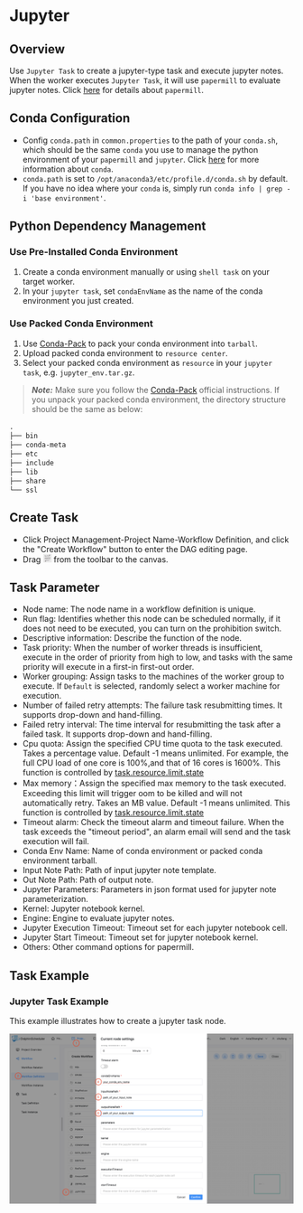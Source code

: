 # Jupyter

## Overview

Use `Jupyter Task` to create a jupyter-type task and execute jupyter notes. When the worker executes `Jupyter Task`,
it will use `papermill` to evaluate jupyter notes. Click [here](https://papermill.readthedocs.io/en/latest/) for details about `papermill`.

## Conda Configuration
 
- Config `conda.path` in `common.properties` to the path of your `conda.sh`, which should be the same `conda` you use to manage the python environment of your `papermill` and `jupyter`.
Click [here](https://docs.conda.io/en/latest/) for more information about `conda`.
- `conda.path` is set to `/opt/anaconda3/etc/profile.d/conda.sh` by default. If you have no idea where your `conda` is, simply run `conda info | grep -i 'base environment'`.

## Python Dependency Management

### Use Pre-Installed Conda Environment

1. Create a conda environment manually or using `shell task` on your target worker.
2. In your `jupyter task`, set `condaEnvName` as the name of the conda environment you just created. 

### Use Packed Conda Environment

1. Use [Conda-Pack](https://conda.github.io/conda-pack/) to pack your conda environment into `tarball`.
2. Upload packed conda environment to `resource center`.
3. Select your packed conda environment as `resource` in your `jupyter task`, e.g. `jupyter_env.tar.gz`.

> **_Note:_** Make sure you follow the [Conda-Pack](https://conda.github.io/conda-pack/) official instructions. 
> If you unpack your packed conda environment, the directory structure should be the same as below:

```
.
├── bin
├── conda-meta
├── etc
├── include
├── lib
├── share
└── ssl
```   

## Create Task

- Click Project Management-Project Name-Workflow Definition, and click the "Create Workflow" button to enter the DAG editing page.
- Drag <img src="../../../../img/tasks/icons/jupyter.png" width="15"/> from the toolbar to the canvas.

## Task Parameter

- Node name: The node name in a workflow definition is unique.
- Run flag: Identifies whether this node can be scheduled normally, if it does not need to be executed, you can turn on the prohibition switch.
- Descriptive information: Describe the function of the node.
- Task priority: When the number of worker threads is insufficient, execute in the order of priority from high to low, and tasks with the same priority will execute in a first-in first-out order.
- Worker grouping: Assign tasks to the machines of the worker group to execute. If `Default` is selected, randomly select a worker machine for execution.
- Number of failed retry attempts: The failure task resubmitting times. It supports drop-down and hand-filling.
- Failed retry interval: The time interval for resubmitting the task after a failed task. It supports drop-down and hand-filling.
- Cpu quota: Assign the specified CPU time quota to the task executed. Takes a percentage value. Default -1 means unlimited. For example, the full CPU load of one core is 100%,and that of 16 cores is 1600%. This function is controlled by [task.resource.limit.state](../../architecture/configuration.md)
- Max memory：Assign the specified max memory to the task executed. Exceeding this limit will trigger oom to be killed and will not automatically retry. Takes an MB value. Default -1 means unlimited. This function is controlled by [task.resource.limit.state](../../architecture/configuration.md)
- Timeout alarm: Check the timeout alarm and timeout failure. When the task exceeds the "timeout period", an alarm email will send and the task execution will fail.
- Conda Env Name: Name of conda environment or packed conda environment tarball.
- Input Note Path: Path of input jupyter note template.
- Out Note Path: Path of output note.
- Jupyter Parameters: Parameters in json format used for jupyter note parameterization.
- Kernel: Jupyter notebook kernel.
- Engine: Engine to evaluate jupyter notes.
- Jupyter Execution Timeout: Timeout set for each jupyter notebook cell.
- Jupyter Start Timeout: Timeout set for jupyter notebook kernel.
- Others: Other command options for papermill.

## Task Example

### Jupyter Task Example

This example illustrates how to create a jupyter task node.

![demo-jupyter-simple](../../../../img/tasks/demo/jupyter.png)
